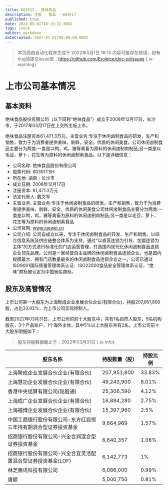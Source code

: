 ```yaml
---
title: 603517 - 绝味食品
description: 主板 - 食品 - 603517
published: true
date: 2022-05-01T18:15:22.000Z
tags: stock
editor: markdown
dateCreated: 2022-01-01T00:00:00.000Z
---
```


> 本页面由自动化程序生成于 2022年5月1日 18:15
> 内容可能存在错误，如有bug请提交issue至：https://github.com/Eroleice/doc-pi/issues
{.is-warning}

# 上市公司基本情况

## 基本资料

绝味食品股份有限公司（以下简称“绝味食品”）成立于2008年12月17日，长沙市。于2017年03月17日在上交所主板上市。

绝味食品注册资本61,471.3万元，主营业务:专注于休闲卤制食品的研发，生产和销售，致力于为消费者提供美味，新鲜，安全，优质的休闲美食。公司休闲卤制食品主要分为两类:一类是以鸭，鸡，猪等禽畜为原料的休闲卤制肉制品;另一类是以毛豆，萝卜，花生等为原料的休闲卤制素食品。以下是详细信息：

- 公司名称: 绝味食品股份有限公司
- 股票代码: 603517.SH
- 所在地: 湖南 - 长沙市
- 成立日期: 2008年12月17日
- 注册资本: 61,471.3万元
- 法定代表人: 戴文军
- 主营业务: 主营业务:专注于休闲卤制食品的研发，生产和销售，致力于为消费者提供美味，新鲜，安全，优质的休闲美食公司休闲卤制食品主要分为两类:一类是以鸭，鸡，猪等禽畜为原料的休闲卤制肉制品;另一类是以毛豆，萝卜，花生等为原料的休闲卤制素食品
- 公司官网: www.juewei.cn
- 公司介绍: 公司自成立以来，专注于休闲卤制食品的开发、生产和销售。以综合信息系统及供应链整合体系为支持，通过“以直营连锁为引导、加盟连锁为主体”的方式进行标准化的门店运营管理，打造国内现代化休闲卤制食品连锁企业领先品牌。公司是一家经营自主品牌的休闲卤制食品连锁企业，也是国内规模最大、拥有门店数量最多的休闲卤制食品连锁企业之一。公司已通过ISO9001国际质量管理体系认证、ISO22000食品安全管理体系认证，“绝味”商标被认定为中国驰名商标。


## 股东及高管情况

上市公司第一大股东为上海聚成企业发展合伙企业(有限合伙)，持股207,951,800股，占比33.83%，为上市公司实际控制人。

截至2022年03月31日，上市公司的前十大股东中，共有1名自然人股东，5名机构股东，3个产品账户，1个海外主体，其中5%以上大股东共有2名。上市公司前十大股东明细如下：

> 股东持股数据截止于：2022年03月31日
{.is-info}

| 股东名称 | 持股数量（股） | 持股比例 |
| --- | --- | --- |
| 上海聚成企业发展合伙企业(有限合伙) | 207,951,800 | 33.83% |
| 上海慧功企业发展合伙企业(有限合伙) | 49,243,900 | 8.01% |
| 香港中央结算有限公司(陆股通) | 25,306,590 | 4.12% |
| 上海成广企业发展合伙企业(有限合伙) | 16,884,280 | 2.75% |
| 上海福博企业发展合伙企业(有限合伙) | 15,397,960 | 2.5% |
| 中国工商银行股份有限公司-东方红启恒三年持有期混合型证券投资基金 | 9,664,969 | 1.57% |
| 招商银行股份有限公司-兴全合润混合型证券投资基金 | 6,640,357 | 1.08% |
| 招商银行股份有限公司-兴全合宜灵活配置混合型证券投资基金(LOF) | 6,142,773 | 1% |
| 林芝腾讯科技有限公司 | 6,086,000 | 0.99% |
| 唐颖 | 5,000,750 | 0.81% |




